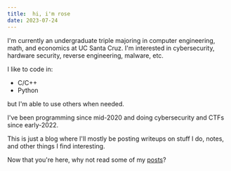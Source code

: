 ```yaml
---
title:  hi, i'm rose
date: 2023-07-24
---
```


I'm currently an undergraduate triple majoring in computer engineering, math, and economics at UC Santa Cruz. I'm interested in cybersecurity, hardware security, reverse engineering, malware, etc.

I like to code in:
- C/C++
- Python

but I'm able to use others when needed.

I've been programming since mid-2020 and doing cybersecurity and CTFs since early-2022.

This is just a blog where I'll mostly be posting writeups on stuff I do, notes, and other things I find interesting.

Now that you're here, why not read some of my [posts](/posts)?